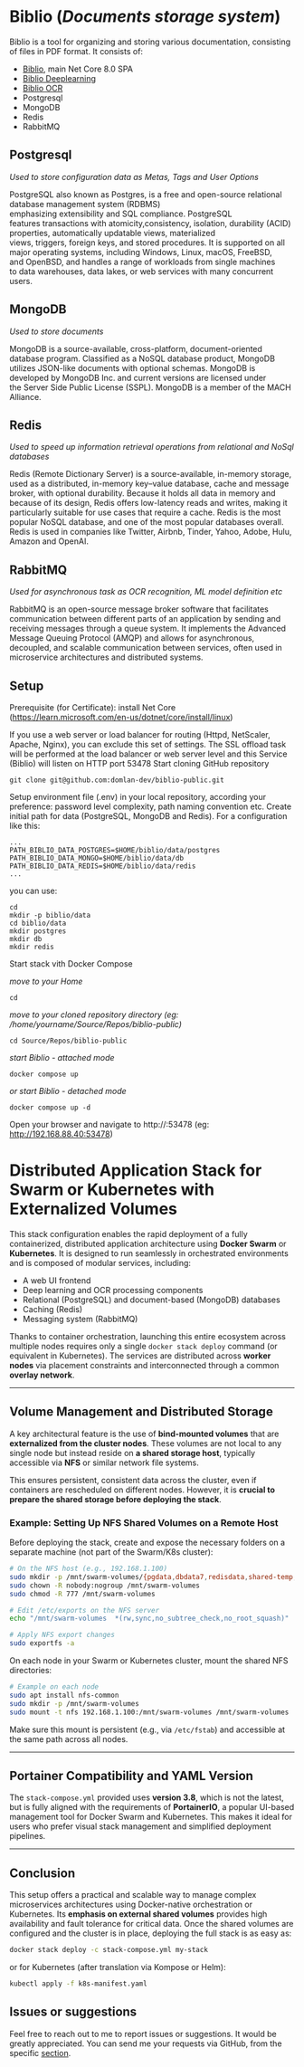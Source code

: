 # Biblio (*Documents storage system*)

Biblio is a tool for organizing and storing various documentation, consisting of files in PDF format. It consists of:
- [Biblio](https://hub.docker.com/r/domlan/biblio), main Net Core 8.0 SPA
- [Biblio Deeplearning](https://hub.docker.com/r/domlan/biblio-deeplearning)
- [Biblio OCR](https://hub.docker.com/r/domlan/biblio-ocr)
- Postgresql
- MongoDB
- Redis
- RabbitMQ

## Postgresql
*Used to store configuration data as Metas, Tags and User Options*

PostgreSQL also known as Postgres, is a free and open-source relational database management system (RDBMS) emphasizing extensibility and SQL compliance. PostgreSQL features transactions with atomicity,consistency, isolation, durability (ACID) properties, automatically updatable views, materialized views, triggers, foreign keys, and stored procedures. It is supported on all major operating systems, including Windows, Linux, macOS, FreeBSD, and OpenBSD, and handles a range of workloads from single machines to data warehouses, data lakes, or web services with many concurrent users.

## MongoDB
*Used to store documents*

MongoDB is a source-available, cross-platform, document-oriented database program. Classified as a NoSQL database product, MongoDB utilizes JSON-like documents with optional schemas. MongoDB is developed by MongoDB Inc. and current versions are licensed under the Server Side Public License (SSPL). MongoDB is a member of the MACH Alliance.

## Redis
*Used to speed up information retrieval operations from relational and NoSql databases*

Redis (Remote Dictionary Server) is a source-available, in-memory storage, used as a distributed, in-memory key–value database, cache and message broker, with optional durability. Because it holds all data in memory and because of its design, Redis offers low-latency reads and writes, making it particularly suitable for use cases that require a cache. Redis is the most popular NoSQL database, and one of the most popular databases overall. Redis is used in companies like Twitter, Airbnb, Tinder, Yahoo, Adobe, Hulu, Amazon and OpenAI.

## RabbitMQ
*Used for asynchronous task as OCR recognition, ML model definition etc*

RabbitMQ is an open-source message broker software that facilitates communication between different parts of an application by sending and receiving messages through a queue system. It implements the Advanced Message Queuing Protocol (AMQP) and allows for asynchronous, decoupled, and scalable communication between services, often used in microservice architectures and distributed systems.

## Setup
Prerequisite (for Certificate): install Net Core (https://learn.microsoft.com/en-us/dotnet/core/install/linux)

If you use a web server or load balancer for routing (Httpd, NetScaler, Apache, Nginx), you can exclude this set of settings. The SSL offload task will be performed at the load balancer or web server level and this Service (Biblio) will listen on HTTP port 53478
Start cloning GitHub repository
```
git clone git@github.com:domlan-dev/biblio-public.git
```
Setup environment file (.env) in your local repository, according your preference: password level complexity, path naming convention etc.
Create initial path for data (PostgreSQL, MongoDB and Redis). For a configuration like this:
```
...
PATH_BIBLIO_DATA_POSTGRES=$HOME/biblio/data/postgres
PATH_BIBLIO_DATA_MONGO=$HOME/biblio/data/db
PATH_BIBLIO_DATA_REDIS=$HOME/biblio/data/redis
...
```
you can use:
```
cd
mkdir -p biblio/data
cd biblio/data
mkdir postgres
mkdir db
mkdir redis
```

Start stack vith Docker Compose

*move to your Home*
```
cd 
```

*move to your cloned repository directory (eg: /home/yourname/Source/Repos/biblio-public)*
```
cd Source/Repos/biblio-public
```

*start Biblio - attached mode*
```
docker compose up
```

*or start Biblio - detached mode*
```
docker compose up -d
```

Open your browser and navigate to http://<yourMachineIp>:53478 (eg: http://192.168.88.40:53478)

# Distributed Application Stack for Swarm or Kubernetes with Externalized Volumes

This stack configuration enables the rapid deployment of a fully containerized, distributed application architecture using **Docker Swarm** or **Kubernetes**. It is designed to run seamlessly in orchestrated environments and is composed of modular services, including:

- A web UI frontend  
- Deep learning and OCR processing components  
- Relational (PostgreSQL) and document-based (MongoDB) databases  
- Caching (Redis)  
- Messaging system (RabbitMQ)

Thanks to container orchestration, launching this entire ecosystem across multiple nodes requires only a single `docker stack deploy` command (or equivalent in Kubernetes). The services are distributed across **worker nodes** via placement constraints and interconnected through a common **overlay network**.

---

## Volume Management and Distributed Storage

A key architectural feature is the use of **bind-mounted volumes** that are **externalized from the cluster nodes**. These volumes are not local to any single node but instead reside on **a shared storage host**, typically accessible via **NFS** or similar network file systems.

This ensures persistent, consistent data across the cluster, even if containers are rescheduled on different nodes. However, it is **crucial to prepare the shared storage before deploying the stack**.

### Example: Setting Up NFS Shared Volumes on a Remote Host

Before deploying the stack, create and expose the necessary folders on a separate machine (not part of the Swarm/K8s cluster):

```bash
# On the NFS host (e.g., 192.168.1.100)
sudo mkdir -p /mnt/swarm-volumes/{pgdata,dbdata7,redisdata,shared-temp,rabbitmq-lib,rabbitmq-log}
sudo chown -R nobody:nogroup /mnt/swarm-volumes
sudo chmod -R 777 /mnt/swarm-volumes

# Edit /etc/exports on the NFS server
echo "/mnt/swarm-volumes  *(rw,sync,no_subtree_check,no_root_squash)" | sudo tee -a /etc/exports

# Apply NFS export changes
sudo exportfs -a
```

On each node in your Swarm or Kubernetes cluster, mount the shared NFS directories:

```bash
# Example on each node
sudo apt install nfs-common
sudo mkdir -p /mnt/swarm-volumes
sudo mount -t nfs 192.168.1.100:/mnt/swarm-volumes /mnt/swarm-volumes
```

Make sure this mount is persistent (e.g., via `/etc/fstab`) and accessible at the same path across all nodes.

---

## Portainer Compatibility and YAML Version

The `stack-compose.yml` provided uses **version 3.8**, which is not the latest, but is fully aligned with the requirements of **PortainerIO**, a popular UI-based management tool for Docker Swarm and Kubernetes. This makes it ideal for users who prefer visual stack management and simplified deployment pipelines.

---

## Conclusion

This setup offers a practical and scalable way to manage complex microservices architectures using Docker-native orchestration or Kubernetes. Its **emphasis on external shared volumes** provides high availability and fault tolerance for critical data. Once the shared volumes are configured and the cluster is in place, deploying the full stack is as easy as:

```bash
docker stack deploy -c stack-compose.yml my-stack
```

or for Kubernetes (after translation via Kompose or Helm):

```bash
kubectl apply -f k8s-manifest.yaml
```

## Issues or suggestions
Feel free to reach out to me to report issues or suggestions. It would be greatly appreciated.
You can send me your requests via GitHub, from the specific [section](https://github.com/domlan-dev/biblio-public/issues).